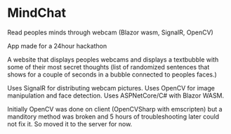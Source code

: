 # MindChat
Read peoples minds through webcam (Blazor wasm, SignalR, OpenCV)

App made for a 24hour hackathon

A website that displays peoples webcams and displays a textbubble with some of their most secret thoughts 
(list of randomized sentences that shows for a couple of seconds in a bubble connected to peoples faces.)

Uses SignalR for distributing webcam pictures.
Uses OpenCV for image manipulation and face detection.
Uses ASPNetCore/C# with Blazor WASM. 

Initially OpenCV was done on client (OpenCVSharp with emscripten) but a manditory method was broken and 5 hours of troubleshooting later could not fix it. 
So moved it to the server for now.
